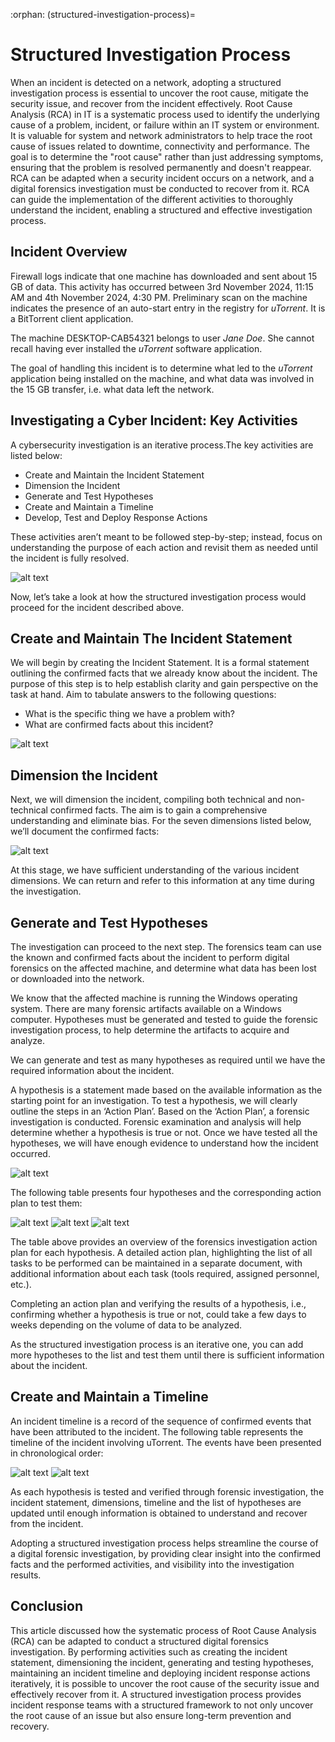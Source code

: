 :orphan:
(structured-investigation-process)=

# Structured Investigation Process

When an incident is detected on a network, adopting a structured investigation process is essential to uncover the root cause, mitigate the security issue, and recover from the incident effectively. Root Cause Analysis (RCA) in IT is a systematic process used to identify the underlying cause of a problem, incident, or failure within an IT system or environment. It is valuable for system and network administrators to help trace the root cause of issues related to downtime, connectivity and performance. The goal is to determine the "root cause" rather than just addressing symptoms, ensuring that the problem is resolved permanently and doesn't reappear. RCA can be adapted when a security incident occurs on a network, and a digital forensics investigation must be conducted to recover from it. RCA can guide the implementation of the different activities to thoroughly understand the incident, enabling a structured and effective investigation process.

## Incident Overview

Firewall logs indicate that one machine has downloaded and sent about 15 GB of data. This activity has occurred between 3rd November 2024, 11:15 AM and 4th November 2024, 4:30 PM. Preliminary scan on the machine indicates the presence of an auto-start entry in the registry for *uTorrent*. It is a BitTorrent client application.

The machine DESKTOP-CAB54321 belongs to user *Jane Doe*. She cannot recall having ever installed the *uTorrent* software application.

The goal of handling this incident is to determine what led to the *uTorrent* application being installed on the machine, and what data was involved in the 15 GB transfer, i.e. what data left the network.

## Investigating a Cyber Incident: Key Activities

A cybersecurity investigation is an iterative process.The key activities are listed below:

- Create and Maintain the Incident Statement
- Dimension the Incident
- Generate and Test Hypotheses
- Create and Maintain a Timeline
- Develop, Test and Deploy Response Actions

These activities aren’t meant to be followed step-by-step; instead, focus on understanding the purpose of each action and revisit them as needed until the incident is fully resolved.

![alt text](images/image-1.png)

Now, let’s take a look at how the structured investigation process would proceed for the incident described above.

## Create and Maintain The Incident Statement

We will begin by creating the Incident Statement. It is a formal statement outlining the confirmed facts that we already know about the incident. The purpose of this step is to help establish clarity and gain perspective on the task at hand. Aim to tabulate answers to the following questions:

- What is the specific thing we have a problem with?
- What are confirmed facts about this incident?

![alt text](images/image-2.png)

## Dimension the Incident

Next, we will dimension the incident, compiling both technical and non-technical confirmed facts. The aim is to gain a comprehensive understanding and eliminate bias. For the seven dimensions listed below, we’ll document the confirmed facts:

![alt text](images/image-3.png)

At this stage, we have sufficient understanding of the various incident dimensions. We can return and refer to this information at any time during the investigation.

## Generate and Test Hypotheses

The investigation can proceed to the next step. The forensics team can use the known and confirmed facts about the incident to perform digital forensics on the affected machine, and determine what data has been lost or downloaded into the network. 

We know that the affected machine is running the Windows operating system. There are many forensic artifacts available on a Windows computer. Hypotheses must be generated and tested to guide the forensic investigation process, to help determine the artifacts to acquire and analyze.

We can generate and test as many hypotheses as required until we have the required information about the incident.

A hypothesis is a statement made based on the available information as the starting point for an investigation. To test a hypothesis, we will clearly outline the steps in an ‘Action Plan’. Based on the ‘Action Plan’, a forensic investigation is conducted. Forensic examination and analysis will help determine whether a hypothesis is true or not. Once we have tested all the hypotheses, we will have enough evidence to understand how the incident occurred.

![alt text](images/image-4.png)

The following table presents four hypotheses and the corresponding action plan to test them:

![alt text](images/image-5.png)
![alt text](images/image-6.png)
![alt text](images/image-7.png)

The table above provides an overview of the forensics investigation action plan for each hypothesis. A detailed action plan, highlighting the list of all tasks to be performed can be maintained in a separate document, with additional information about each task (tools required, assigned personnel, etc.).

Completing an action plan and verifying the results of a hypothesis, i.e., confirming whether a hypothesis is true or not, could take a few days to weeks depending on the volume of data to be analyzed.

As the structured investigation process is an iterative one, you can add more hypotheses to the list and test them until there is sufficient information about the incident.

## Create and Maintain a Timeline

An incident timeline is a record of the sequence of confirmed events that have been attributed to the incident. The following table represents the timeline of the incident involving uTorrent. The events have been presented in chronological order:

![alt text](images/image-8.png)
![alt text](images/image-9.png)

As each hypothesis is tested and verified through forensic investigation, the incident statement, dimensions, timeline and the list of hypotheses are updated until enough information is obtained to understand and recover from the incident.

Adopting a structured investigation process helps streamline the course of a digital forensic investigation, by providing clear insight into the confirmed facts and the performed activities, and visibility into the investigation results.

## Conclusion

This article discussed how the systematic process of Root Cause Analysis (RCA) can be adapted to conduct a structured digital forensics investigation. By performing activities such as creating the incident statement, dimensioning the incident, generating and testing hypotheses, maintaining an incident timeline and deploying incident response actions iteratively, it is possible to uncover the root cause of the security issue and effectively recover from it. A structured investigation process provides incident response teams with a structured framework to not only uncover the root cause of an issue but also ensure long-term prevention and recovery.
